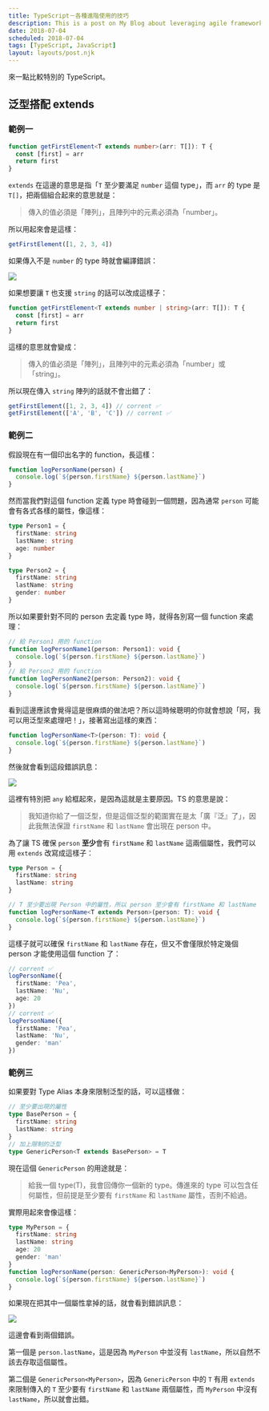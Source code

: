 ```yaml
---
title: TypeScript－各種進階使用的技巧
description: This is a post on My Blog about leveraging agile frameworks.
date: 2018-07-04
scheduled: 2018-07-04
tags: [TypeScript, JavaScript]
layout: layouts/post.njk
---
```


<!-- summary -->

來一點比較特別的 TypeScript。

<!-- summary -->

## 泛型搭配 extends

### 範例一

```typescript
function getFirstElement<T extends number>(arr: T[]): T {
  const [first] = arr
  return first
}
```

`extends` 在這邊的意思是指「`T` 至少要滿足 `number` 這個 type」，而 `arr` 的 type 是 `T[]`，把兩個組合起來的意思就是：

> 傳入的值必須是「陣列」，且陣列中的元素必須為「number」。

所以用起來會是這樣：

```typescript
getFirstElement([1, 2, 3, 4])
```

如果傳入不是 `number` 的 type 時就會編譯錯誤：

![](https://i.imgur.com/c6slnuY.png)

如果想要讓 `T` 也支援 `string` 的話可以改成這樣子：

```typescript
function getFirstElement<T extends number | string>(arr: T[]): T {
  const [first] = arr
  return first
}
```

這樣的意思就會變成：

> 傳入的值必須是「陣列」，且陣列中的元素必須為「number」或「string」。

所以現在傳入 `string` 陣列的話就不會出錯了：

```typescript
getFirstElement([1, 2, 3, 4]) // corrent ✅
getFirstElement(['A', 'B', 'C']) // corrent ✅
```

### 範例二

假設現在有一個印出名字的 function，長這樣：

```typescript
function logPersonName(person) {
  console.log(`${person.firstName} ${person.lastName}`)
}
```

然而當我們對這個 function 定義 type 時會碰到一個問題，因為通常 `person` 可能會有各式各樣的屬性，像這樣：

```typescript
type Person1 = {
  firstName: string
  lastName: string
  age: number
}

type Person2 = {
  firstName: string
  lastName: string
  gender: number
}
```

所以如果要針對不同的 person 去定義 type 時，就得各別寫一個 function 來處理：

```typescript
// 給 Person1 用的 function
function logPersonName1(person: Person1): void {
  console.log(`${person.firstName} ${person.lastName}`)
}
// 給 Person2 用的 function
function logPersonName2(person: Person2): void {
  console.log(`${person.firstName} ${person.lastName}`)
}
```

看到這邊應該會覺得這是很麻煩的做法吧？所以這時候聰明的你就會想說「阿，我可以用泛型來處理吧！」，接著寫出這樣的東西：

```typescript
function logPersonName<T>(person: T): void {
  console.log(`${person.firstName} ${person.lastName}`)
}
```

然後就會看到這段錯誤訊息：

![](https://i.imgur.com/cFEmCK3.png)

這裡有特別把 `any` 給框起來，是因為這就是主要原因。TS 的意思是說：

> 我知道你給了一個泛型，但是這個泛型的範圍實在是太「廣『泛』了」，因此我無法保證 `firstName` 和 `lastName` 會出現在 person 中。

為了讓 TS 確保 `person` **至少**會有 `firstName` 和 `lastName` 這兩個屬性，我們可以用 `extends` 改寫成這樣子：

```typescript
type Person = {
  firstName: string
  lastName: string
}

// T 至少要出現 Person 中的屬性，所以 person 至少會有 firstName 和 lastName
function logPersonName<T extends Person>(person: T): void {
  console.log(`${person.firstName} ${person.lastName}`)
}
```

這樣子就可以確保 `firstName` 和 `lastName` 存在，但又不會僅限於特定幾個 person 才能使用這個 function 了：

```typescript
// corrent ✅
logPersonName({
  firstName: 'Pea',
  lastName: 'Nu',
  age: 20
})
// corrent ✅
logPersonName({
  firstName: 'Pea',
  lastName: 'Nu',
  gender: 'man'
})
```

### 範例三

如果要對 Type Alias 本身來限制泛型的話，可以這樣做：

```typescript
// 至少要出現的屬性
type BasePerson = {
  firstName: string
  lastName: string
}
// 加上限制的泛型
type GenericPerson<T extends BasePerson> = T
```

現在這個 `GenericPerson` 的用途就是：

> 給我一個 type(T)，我會回傳你一個新的 type。傳進來的 type 可以包含任何屬性，但前提是至少要有 `firstName` 和 `lastName` 屬性，否則不給過。

實際用起來會像這樣：

```typescript
type MyPerson = {
  firstName: string
  lastName: string
  age: 20
  gender: 'man'
}
function logPersonName(person: GenericPerson<MyPerson>): void {
  console.log(`${person.firstName} ${person.lastName}`)
}
```

如果現在把其中一個屬性拿掉的話，就會看到錯誤訊息：

![](https://i.imgur.com/xwQcGKu.png)

這邊會看到兩個錯誤。

第一個是 `person.lastName`，這是因為 `MyPerson` 中並沒有 `lastName`，所以自然不該去存取這個屬性。

第二個是 `GenericPerson<MyPerson>`，因為 `GenericPerson` 中的 `T` 有用 `extends` 來限制傳入的 `T` 至少要有 `firstName` 和 `lastName` 兩個屬性，而 `MyPerson` 中沒有 `lastName`，所以就會出錯。
